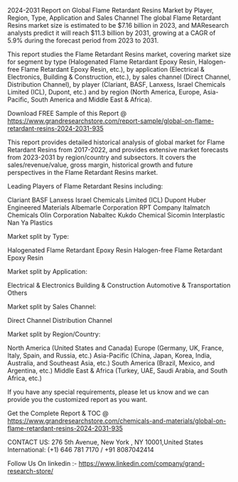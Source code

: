 2024-2031 Report on Global Flame Retardant Resins Market by Player, Region, Type, Application and Sales Channel
The global Flame Retardant Resins market size is estimated to be $7.16 billion in 2023, and MAResearch analysts predict it will reach $11.3 billion by 2031, growing at a CAGR of 5.9% during the forecast period from 2023 to 2031.

This report studies the Flame Retardant Resins market, covering market size for segment by type (Halogenated Flame Retardant Epoxy Resin, Halogen-free Flame Retardant Epoxy Resin, etc.), by application (Electrical & Electronics, Building & Construction, etc.), by sales channel (Direct Channel, Distribution Channel), by player (Clariant, BASF, Lanxess, Israel Chemicals Limited (ICL), Dupont, etc.) and by region (North America, Europe, Asia-Pacific, South America and Middle East & Africa).

Download FREE Sample of this Report @ https://www.grandresearchstore.com/report-sample/global-on-flame-retardant-resins-2024-2031-935

This report provides detailed historical analysis of global market for Flame Retardant Resins from 2017-2022, and provides extensive market forecasts from 2023-2031 by region/country and subsectors. It covers the sales/revenue/value, gross margin, historical growth and future perspectives in the Flame Retardant Resins market.

Leading Players of Flame Retardant Resins including:

Clariant
BASF
Lanxess
Israel Chemicals Limited (ICL)
Dupont
Huber Engineered Materials
Albemarle Corporation
RPT Company
Italmatch Chemicals
Olin Corporation
Nabaltec
Kukdo Chemical
Sicomin
Interplastic
Nan Ya Plastics

Market split by Type:

Halogenated Flame Retardant Epoxy Resin
Halogen-free Flame Retardant Epoxy Resin

Market split by Application:

Electrical & Electronics
Building & Construction
Automotive & Transportation
Others

Market split by Sales Channel:

Direct Channel
Distribution Channel

Market split by Region/Country:

North America (United States and Canada)
Europe (Germany, UK, France, Italy, Spain, and Russia, etc.)
Asia-Pacific (China, Japan, Korea, India, Australia, and Southeast Asia, etc.)
South America (Brazil, Mexico, and Argentina, etc.)
Middle East & Africa (Turkey, UAE, Saudi Arabia, and South Africa, etc.)

If you have any special requirements, please let us know and we can provide you the customized report as you want.

Get the Complete Report & TOC @ https://www.grandresearchstore.com/chemicals-and-materials/global-on-flame-retardant-resins-2024-2031-935

CONTACT US:
276 5th Avenue, New York , NY 10001,United States
International: (+1) 646 781 7170 / +91 8087042414

Follow Us On linkedin :- https://www.linkedin.com/company/grand-research-store/
